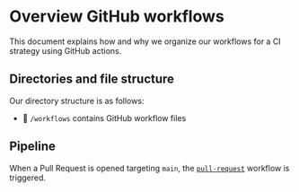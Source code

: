 # Overview GitHub workflows

This document explains how and why we organize our workflows for a CI strategy using GitHub actions.

## Directories and file structure

Our directory structure is as follows:

- 📁 `/workflows` contains GitHub workflow files

## Pipeline

When a Pull Request is opened targeting `main`, the [`pull-request`](./workflows/pull-request.yaml) workflow is
triggered.
